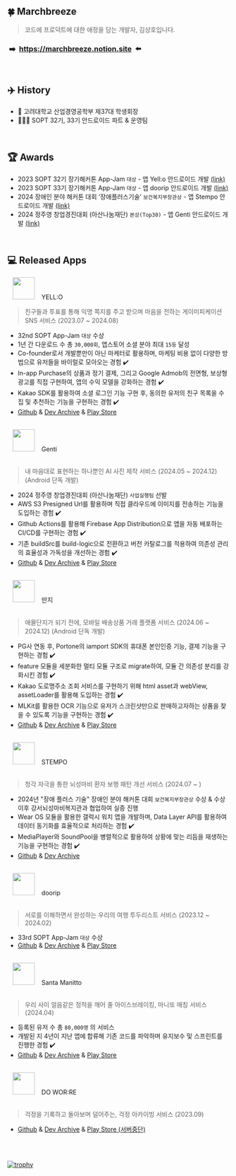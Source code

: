 ## 🍀  Marchbreeze
> 코드에 프로덕트에 대한 애정을 담는 개발자, 김상호입니다.

### &#160;➡️&#160; https://marchbreeze.notion.site &#160;⬅️

<br/>

## ✈️   History
- 🐯 고려대학교 산업경영공학부 제37대 학생회장
- 🧑🏻‍💻 SOPT 32기, 33기 안드로이드 파트 & 운영팀

<br/>

## 🏆   Awards

- 2023 SOPT 32기 장기해커톤 App-Jam `대상` - 앱 Yell:o 안드로이드 개발 [(link)](https://youtu.be/AARmrJTKUWM?si=QDWmjc_qhh6E6SlR)
- 2023 SOPT 33기 장기해커톤 App-Jam `대상` - 앱 doorip 안드로이드 개발 [(link)](https://youtu.be/5SPFSSvrHy8?si=1tWZ-6KPaNzS2RgD)
- 2024 장애인 분야 해커톤 대회 ‘장애플러스기술’ `보건복지부장관상` - 앱 Stempo 안드로이드 개발  [(link)](https://www.welfarenews.net/news/articleView.html?idxno=105213)
- 2024 정주영 창업경진대회 (아산나눔재단) `본상(Top30)` - 앱 Genti 안드로이드 개발 [(link)](https://www.besuccess.com/%ec%95%84%ec%82%b0%eb%82%98%eb%88%94%ec%9e%ac%eb%8b%a8-13%ed%9a%8c-%ec%a0%95%ec%a3%bc%ec%98%81-%ec%b0%bd%ec%97%85%ea%b2%bd%ec%a7%84%eb%8c%80%ed%9a%8c-30%ea%b0%9c%ed%8c%80-%ec%84%a0/)

<br/>

## 💻   Released Apps

&#160;&#160;&#160;<img src="https://github.com/user-attachments/assets/092defc7-c976-497f-b9ab-b86c3cb3cb19" width=50 /> &#160;&#160; YELL:O <br/>

> 친구들과 투표를 통해 익명 쪽지를 주고 받으며 마음을 전하는 게이미피케이션 SNS 서비스 (2023.07 ~ 2024.08)
- 32nd SOPT App-Jam `대상` 수상
- 1년 간 다운로드 수 총 `30,000회`, 앱스토어 소셜 분야 최대 `15등` 달성
- Co-founder로서 개발뿐만이 아닌 마케터로 활용하며, 마케팅 비용 없이 다양한 방법으로 유저들을 바이럴로 모아오는 경험 ✔️
- In-app Purchase의 상품과 정기 결제, 그리고 Google Admob의 전면형, 보상형 광고를 직접 구현하여, 앱의 수익 모델을 강화하는 경험 ✔️
- Kakao SDK를 활용하여 소셜 로그인 기능 구현 후, 동의한 유저의 친구 목록을 수집 및 추천하는 기능을 구현하는 경험 ✔️
- [Github](https://github.com/team-yello/YELLO-Android) & [Dev Archive](https://marchbreeze.notion.site/YELL-O-a47c980d99de434e856e92670f1782e1?pvs=4) & [Play Store](https://play.google.com/store/apps/details?id=com.el.yello&hl=KR)


<br>
&#160;&#160;&#160;<img src="https://github.com/user-attachments/assets/736da81c-36d0-4f0e-abc6-bbc14932dd6c" width=50 /> &#160;&#160; Genti <br/>
<br>

> 내 마음대로 표현하는 하나뿐인 AI 사진 제작 서비스 (2024.05 ~ 2024.12) (Android 단독 개발)
- 2024 정주영 창업경진대회 (아산나눔재단) `사업실행팀` 선발
- AWS S3 Presigned Url를 활용하며 직접 클라우드에 이미지를 전송하는 기능을 도입하는 경험 ✔️
- Github Actions를 활용해 Firebase App Distribution으로 앱을 자동 배포하는 CI/CD를 구현하는 경험 ✔️
- 기존 buildSrc를 build-logic으로 전환하고 버전 카탈로그를 적용하여 의존성 관리의 효율성과 가독성을 개선하는 경험 ✔️
- [Github](https://github.com/Genti2024/Genti-Android) & [Dev Archive](https://marchbreeze.notion.site/Genti-736132793a064cf18c283c3127cf0bdb?pvs=4) & [Play Store](https://play.google.com/store/apps/details?id=kr.genti.android)


<br>
&#160;&#160;&#160;<img src="https://github.com/user-attachments/assets/e34c705d-40b7-4ea6-bc3a-f2a5283aa295" width=50 /> &#160;&#160; 딴지 <br/>
<br>

> 애물단지가 되기 전에, 모바일 배송상품 거래 플랫폼 서비스 (2024.06 ~ 2024.12) (Android 단독 개발)
- PG사 연동 후, Portone의 iamport SDK의 휴대폰 본인인증 기능, 결제 기능을 구현하는 경험 ✔️
- feature 모듈을 세분화한 멀티 모듈 구조로 migrate하여, 모듈 간 의존성 분리를 강화시킨 경험 ✔️
- Kakao 도로명주소 조회 서비스를 구현하기 위해 html asset과 webView, assetLoader를 활용해 도입하는 경험 ✔️
- MLKit를 활용한 OCR 기능으로 유저가 스크린샷만으로 판매하고자하는 상품을 찾을 수 있도록 기능을 구현하는 경험 ✔️
- [Github](https://github.com/Orange-Co/DDANZI_Android) & [Dev Archive](https://marchbreeze.notion.site/DDANZI-c2a9f3bde2ef47baa33325346eb2a358?pvs=4) & [Play Store](https://play.google.com/store/apps/details?id=co.orange.ddanzi)


<br>
&#160;&#160;&#160;<img src="https://github.com/user-attachments/assets/a3f0ecfb-79ee-48dd-9025-6d53a68ec2ad" width=50 /> &#160;&#160;  STEMPO <br/>
<br>

> 청각 자극을 통한 뇌성마비 환자 보행 패턴 개선 서비스 (2024.07 ~ )
- 2024년 "장애 플러스 기술" 장애인 분야 해커톤 대회 `보건복지부장관상` 수상 & 수상 이후 강서뇌성마비복지관과 협업하여 실증 진행
- Wear OS 모듈을 활용한 갤럭시 워치 앱을 개발하며, Data Layer API를 활용하여 데이터 동기화를 효율적으로 처리하는 경험 ✔️
- MediaPlayer와 SoundPool을 병렬적으로 활용하여 상황에 맞는 리듬을 재생하는 기능을 구현하는 경험 ✔️
- [Github](https://github.com/KKKK-Stempo/stempo-android) & [Dev Archive](https://marchbreeze.notion.site/Stempo-2f11f557a6dd4deaa53a31b2ef99a153?pvs=4)


<br>
&#160;&#160;&#160;<img src="https://github.com/user-attachments/assets/cd8ac3d5-11e4-4882-8b16-41871ada65ea" width=50 /> &#160;&#160;  doorip <br/>
<br>

> 서로를 이해하면서 완성하는 우리의 여행 투두리스트 서비스 (2023.12 ~ 2024.02)
- 33rd SOPT App-Jam `대상` 수상
- [Github](https://github.com/Team-Going/Going-Android) & [Dev Archive](https://marchbreeze.notion.site/doorip-596b893db1f64776b8a83e58e01431a5?pvs=4) & [Play Store](https://play.google.com/store/apps/details?id=com.going.doorip)

  
<br>
&#160;&#160;&#160;<img src="https://github.com/user-attachments/assets/409908f2-5f46-471c-aeb2-7ba0c4eca625" width=50 /> &#160;&#160;  Santa Manitto <br/>
<br>

> 우리 사이 얼음같은 정적을 깨어 줄 아이스브레이킹, 마니또 매칭 서비스 (2024.04)
- 등록된 유저 수 총 `80,000명` 의 서비스
- 개발된 지 4년이 지난 앱에 합류해 기존 코드를 파악하며 유지보수 및 스프린트를 진행한 경험 ✔️
- [Github](https://github.com/manito-project/manitto-android) & [Dev Archive](https://marchbreeze.notion.site/Santa-Manitto-f1d83d8a3b804bd58f355449b223b0de?pvs=4) & [Play Store](https://play.google.com/store/apps/details?id=org.sopt.santamanitto)

<br>
&#160;&#160;&#160;<img src="https://github.com/user-attachments/assets/d8afa6f3-dce0-4e05-964c-3daba4f68793" width=50 /> &#160;&#160; DO WOR:RE <br/>
<br>

> 걱정을 기록하고 돌아보며 덜어주는, 걱정 아카이빙 서비스 (2023.09)
- [Github](https://github.com/DO-SOPT-SOPKATHON/Team1-Android) & [Dev Archive](https://marchbreeze.notion.site/SOPT-33-ab462fbfd1bc4ed98d8857859b1d667e?pvs=4) & [Play Store (서버중단)](https://play.google.com/store/apps/details?id=org.sopt.doSopkathon)

<br>

<br>

[![trophy](https://github-profile-trophy.vercel.app/?username=Marchbreeze&theme=onedark&title=-Stars,-Experience)](https://github.com/ryo-ma/github-profile-trophy)

</br>

